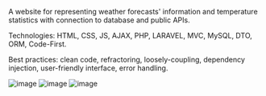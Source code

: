 A website for representing weather forecasts' information and temperature statistics with connection to database and public APIs.

Technologies: HTML, CSS, JS, AJAX, PHP, LARAVEL, MVC, MySQL, DTO, ORM, Code-First.

Best practices: clean code, refractoring, loosely-coupling, dependency injection, user-friendly interface, error handling.

![image](https://github.com/LastPeaksStorm/wetter/assets/109522848/f1991f50-bcad-462a-92d1-8659c5046bc8)
![image](https://github.com/LastPeaksStorm/wetter/assets/109522848/82dd74ee-f071-47a4-88e9-99f3370ad446)
![image](https://github.com/LastPeaksStorm/wetter/assets/109522848/b0873ed9-6e87-4a24-ac22-a643b2936379)
